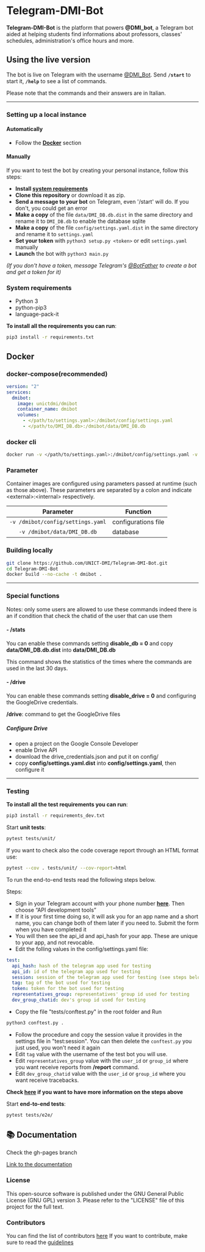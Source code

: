 # Telegram-DMI-Bot

**Telegram-DMI-Bot** is the platform that powers **@DMI_bot**, a Telegram bot aided at helping students find informations about professors, classes' schedules, administration's office hours and more.

## Using the live version

The bot is live on Telegram with the username [@DMI_Bot](https://telegram.me/DMI_Bot).
Send **`/start`** to start it, **`/help`** to see a list of commands.

Please note that the commands and their answers are in Italian.

---

### Setting up a local instance

#### Automatically

- Follow the [**Docker**](#docker) section

#### Manually

If you want to test the bot by creating your personal instance, follow this steps:

- **Install [system requirements](#System-requirements)**
- **Clone this repository** or download it as zip.
- **Send a message to your bot** on Telegram, even '/start' will do. If you don't, you could get an error
- **Make a copy** of the file `data/DMI_DB.db.dist` in the same directory and rename it to `DMI_DB.db` to enable the database sqlite
- **Make a copy** of the file `config/settings.yaml.dist` in the same directory and rename it to `settings.yaml`
- **Set your token** with `python3 setup.py <token>` or edit `settings.yaml` manually
- **Launch** the bot with `python3 main.py`

_(If you don't have a token, message Telegram's [@BotFather](http://telegram.me/Botfather) to create a bot and get a token for it)_

### System requirements

- Python 3
- python-pip3
- language-pack-it

**To install all the requirements you can run**:

```bash
pip3 install -r requirements.txt
```

## Docker

### docker-compose(recommended)

```yaml
version: "2"
services:
  dmibot:
    image: unictdmi/dmibot
    container_name: dmibot
    volumes:
      - </path/to/settings.yaml>:/dmibot/config/settings.yaml
      - </path/to/DMI_DB.db>:/dmibot/data/DMI_DB.db
```

### docker cli

```bash
docker run -v </path/to/settings.yaml>:/dmibot/config/settings.yaml -v </path/to/DMI_DB.db>:/dmibot/data/DMI_DB.db -t unictdmi/dmibot
```

### Parameter

Container images are configured using parameters passed at runtime (such as those above). These parameters are separated by a colon and indicate \<external>:\<internal> respectively.

|             Parameter             | Function            |
| :-------------------------------: | ------------------- |
| `-v /dmibot/config/settings.yaml` | configurations file |
|    `-v /dmibot/data/DMI_DB.db`    | database            |

### Building locally

```bash
git clone https://github.com/UNICT-DMI/Telegram-DMI-Bot.git
cd Telegram-DMI-Bot
docker build --no-cache -t dmibot .
```

---

### Special functions

Notes: only some users are allowed to use these commands indeed there is an if condition that check the chatid of the user that can use them

#### - /stats

You can enable these commands setting **disable_db = 0** and copy **data/DMI_DB.db.dist** into **data/DMI_DB.db**

This command shows the statistics of the times where the commands are used in the last 30 days.

#### - /drive

You can enable these commands setting **disable_drive = 0** and configuring the GoogleDrive credentials.

**/drive**: command to get the GoogleDrive files

##### **Configure Drive**

- open a project on the Google Console Developer
- enable Drive API
- download the drive_credentials.json and put it on config/
- copy **config/settings.yaml.dist** into **config/settings.yaml**, then configure it

---

### Testing

**To install all the test requirements you can run**:

```bash
pip3 install -r requirements_dev.txt
```

Start **unit tests**:

```bash
pytest tests/unit/
```

If you want to check also the code coverage report through an HTML format use:

```bash
pytest --cov . tests/unit/ --cov-report=html
```

To run the end-to-end tests read the following steps below.

Steps:

- Sign in your Telegram account with your phone number **[here](https://my.telegram.org/auth)**. Then choose “API development tools”
- If it is your first time doing so, it will ask you for an app name and a short name, you can change both of them later if you need to. Submit the form when you have completed it
- You will then see the api_id and api_hash for your app. These are unique to your app, and not revocable.
- Edit the folling values in the config/settings.yaml file:

```yaml
test:
  api_hash: hash of the telegram app used for testing
  api_id: id of the telegram app used for testing
  session: session of the telegram app used for testing (see steps below)
  tag: tag of the bot used for testing
  token: token for the bot used for testing
  representatives_group: representatives' group id used for testing
  dev_group_chatid: dev's group id used for testing
```

- Copy the file "tests/conftest.py" in the root folder and Run

```bash
python3 conftest.py .
```

- Follow the procedure and copy the session value it provides in the settings file in "test:session". You can then delete the `conftest.py` you just used, you won't need it again
- Edit `tag` value with the username of the test bot you will use.
- Edit `representatives_group` value with the `user_id` or `group_id` where you want receive reports from **/report** command.
- Edit `dev_group_chatid` value with the `user_id` or `group_id` where you want receive tracebacks.

**Check [here](https://dev.to/blueset/how-to-write-integration-tests-for-a-telegram-bot-4c0e) if you want to have more information on the steps above**

Start **end-to-end tests**:

```bash
pytest tests/e2e/
```

## :books: Documentation

Check the gh-pages branch

[Link to the documentation](https://unict-dmi.github.io/Telegram-DMI-Bot/)

### License

This open-source software is published under the GNU General Public License (GNU GPL) version 3. Please refer to the "LICENSE" file of this project for the full text.

### Contributors

You can find the list of contributors [here](CONTRIBUTORS.md)
If you want to contribute, make sure to read the [guidelines](CONTRIBUTING.md)
